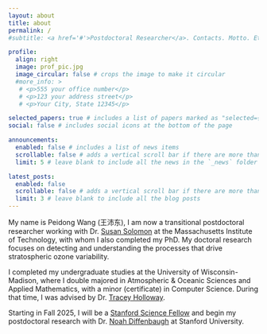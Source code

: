 ```yaml
---
layout: about
title: about
permalink: /
#subtitle: <a href='#'>Postdoctoral Researcher</a>. Contacts. Motto. Etc.

profile:
  align: right
  image: prof_pic.jpg
  image_circular: false # crops the image to make it circular
  #more_info: >
   # <p>555 your office number</p>
   # <p>123 your address street</p>
   # <p>Your City, State 12345</p>

selected_papers: true # includes a list of papers marked as "selected={true}"
social: false # includes social icons at the bottom of the page

announcements:
  enabled: false # includes a list of news items
  scrollable: false # adds a vertical scroll bar if there are more than 3 news items
  limit: 5 # leave blank to include all the news in the `_news` folder

latest_posts:
  enabled: false
  scrollable: false # adds a vertical scroll bar if there are more than 3 new posts items
  limit: 3 # leave blank to include all the blog posts
---
```


My name is Peidong Wang (王沛东), I am now a transitional postdoctoral researcher working with Dr. <a href="https://www.ssolomongroup.mit.edu" target="_blank">Susan Solomon</a> at the Massachusetts Institute of Technology, with whom I also completed my PhD. My doctoral research focuses on detecting and understanding the processes that drive stratospheric ozone variability.

I completed my undergraduate studies at the University of Wisconsin-Madison, where I double majored in Atmospheric & Oceanic Sciences and Applied Mathematics, with a minor (certificate) in Computer Science. During that time, I was advised by Dr. <a href="https://hollowaygroup.org" target="_blank">Tracey Holloway</a>.

Starting in Fall 2025, I will be a <a href="https://stanfordsciencefellows.stanford.edu" target="_blank">Stanford Science Fellow</a> and begin my postdoctoral research with Dr. <a href="https://climatelab.stanford.edu" target="_blank">Noah Diffenbaugh</a> at Stanford University.